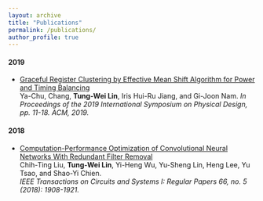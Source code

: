 ```yaml
---
layout: archive
title: "Publications"
permalink: /publications/
author_profile: true
---
```


#### 2019
- [Graceful Register Clustering by Effective Mean Shift Algorithm for Power and Timing Balancing](https://waynelin567.github.io/files/meanshift.pdf)   
Ya-Chu, Chang, **Tung-Wei Lin**, Iris Hui-Ru Jiang, and Gi-Joon Nam.
*In Proceedings of the 2019 International Symposium on Physical Design, pp. 11-18. ACM, 2019.*   

#### 2018   
- [Computation-Performance Optimization of Convolutional Neural Networks With Redundant Filter Removal](https://waynelin567.github.io/files/CPO.pdf)    
Chih-Ting Liu, **Tung-Wei Lin**, Yi-Heng Wu, Yu-Sheng Lin, Heng Lee, Yu Tsao, and Shao-Yi Chien.    
*IEEE Transactions on Circuits and Systems I: Regular Papers 66, no. 5 (2018): 1908-1921.*


